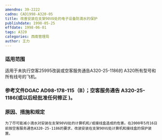 ```yaml
---
amendno: 39-2222  
cadno: CAD1998-A320-05  
title: 改善安装在支架90VU处的电子设备防滴水的保护  
publishdate: 1998-05-25  
effdate: 1998-06-01  
tags: A320  
categories: 西南管理局  
author: 王力  
---
```

  
### 适用范围  
适用于未执行空客25995改装或空客服务通告A320-25-1186的 A320所有型号和所有线号的飞机。  
  
<!--more-->  
### 参考文件DGAC AD98-178-115（B）；空客服务通告 A320-25-1186(或以后经批准任何修正 )。  
  
### 原因、措施和规定  
    为了尽可能减小滴水对安装在支架90VU处的计算机和/或接线盒造成的危害。在2000年5月16日前按空客服务通告A320-25-1186的要求，改装安装在支架90VU处计算机和接线盒的保护装置。  
